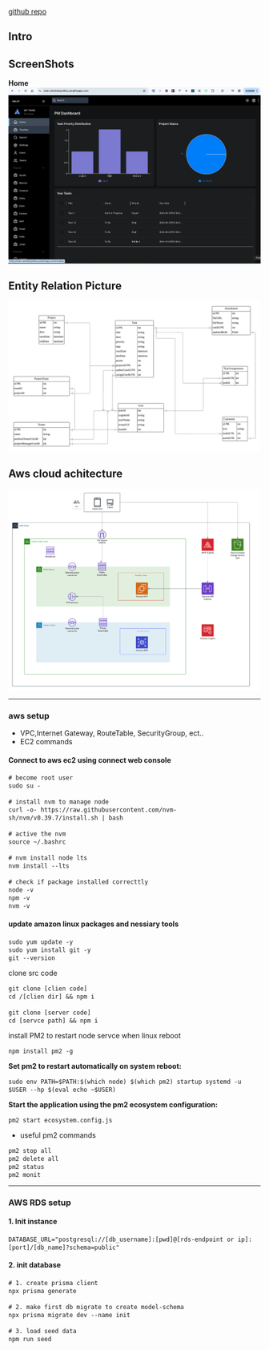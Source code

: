 [github repo](https://github.com/lengdaxia/project-management)

## Intro

## ScreenShots

**Home**
![HOME](./res/screenshot-home.png)

## Entity Relation Picture

![ERD](./res/Jira-schema-v2.png)

## Aws cloud achitecture

![AWS](./res/pm-aws%20architecture.png)

---

### aws setup

- VPC,Internet Gateway, RouteTable, SecurityGroup, ect..
- EC2 commands

#### Connect to aws ec2 using connect web console

```
# become root user
sudo su -

# install nvm to manage node
curl -o- https://raw.githubusercontent.com/nvm-sh/nvm/v0.39.7/install.sh | bash

# active the nvm
source ~/.bashrc

# nvm install node lts
nvm install --lts

# check if package installed correcttly
node -v
npm -v
nvm -v
```

#### update amazon linux packages and nessiary tools

```
sudo yum update -y
sudo yum install git -y
git --version
```

clone src code

```
git clone [clien code]
cd /[clien dir] && npm i

git clone [server code]
cd [servce path] && npm i
```

install PM2 to restart node servce when linux reboot

```
npm install pm2 -g

```

**Set pm2 to restart automatically on system reboot:**

```
sudo env PATH=$PATH:$(which node) $(which pm2) startup systemd -u $USER --hp $(eval echo ~$USER)
```

**Start the application using the pm2 ecosystem configuration:**

```
pm2 start ecosystem.config.js
```

- useful pm2 commands

```
pm2 stop all
pm2 delete all
pm2 status
pm2 monit
```

---

### AWS RDS setup

#### 1. Init instance

```
DATABASE_URL="postgresql://[db_username]:[pwd]@[rds-endpoint or ip]:[port]/[db_name]?schema=public"
```

#### 2. init database

```
# 1. create prisma client
npx prisma generate

# 2. make first db migrate to create model-schema
npx prisma migrate dev --name init

# 3. load seed data
npm run seed
```
